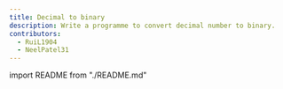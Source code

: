 ```yaml
---
title: Decimal to binary
description: Write a programme to convert decimal number to binary.
contributors:
  - RuiL1904
  - NeelPatel31
---
```


import README from "./README.md"

<README />